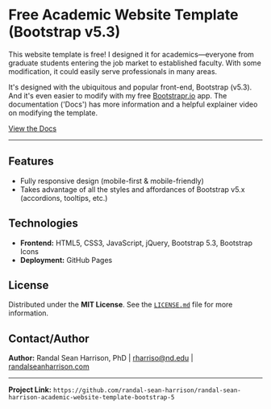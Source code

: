 # Free Academic Website Template (Bootstrap v5.3)

This website template is free! I designed it for academics—everyone from graduate students entering the job market to established faculty. With some modification, it could easily serve professionals in many areas. 

It's designed with the ubiquitous and popular front-end, Bootstrap (v5.3). And it's even easier to modify with my free <a href="https://bootstrapr.io" target="_blank">Bootstrapr.io</a> app. The documentation ('Docs') has more information and a helpful explainer video on modifying the template.


<a href="https://randal-sean-harrison.github.io/randal-sean-harrison-academic-website-template-bootstrap-5/docs.html" target="_blank">View the Docs</a>

--- 

## Features

* Fully responsive design (mobile-first & mobile-friendly)
* Takes advantage of all the styles and affordances of Bootstrap v5.x (accordions, tooltips, etc.)

## Technologies

* **Frontend:** HTML5, CSS3, JavaScript, jQuery, Bootstrap 5.3, Bootstrap Icons
* **Deployment:** GitHub Pages

## License

Distributed under the **MIT License**. See the [`LICENSE.md`](LICENSE.md) file for more information.

## Contact/Author

**Author:** Randal Sean Harrison, PhD | [rharriso@nd.edu](mailto:rharriso@nd.edu) | [randalseanharrison.com](https://randalseanharrison.com)

---

**Project Link:** `https://github.com/randal-sean-harrison/randal-sean-harrison-academic-website-template-bootstrap-5`